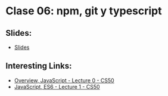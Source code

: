 # Clase 06: npm, git y typescript

## Slides:
- [Slides](https://docs.google.com/presentation/d/1AVUSoY_3a2xNcdw8DrrEomuzx0MrXF2zdig-8XRrZzw/edit?usp=sharing)

## Interesting Links:
- [Overview, JavaScript - Lecture 0 - CS50](https://youtu.be/X52b-8y2Hf4)
- [JavaScript, ES6 - Lecture 1 - CS50](https://youtu.be/3Ay2lS6tm4M)
